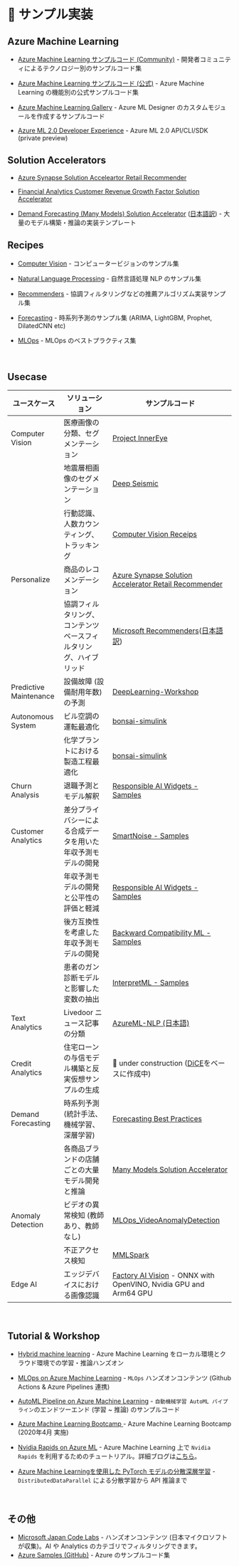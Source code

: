 # :pencil: サンプル実装
## Azure Machine Learning 
- [Azure Machine Learning サンプルコード (Community)](https://github.com/Azure/azureml-examples) - 開発者コミュニティによるテクノロジー別のサンプルコード集

- [Azure Machine Learning サンプルコード (公式)](https://github.com/Azure/MachineLearningNotebooks) - Azure Machine Learning の機能別の公式サンプルコード集

- [Azure Machine Learning Gallery](https://github.com/Azure/AzureMachineLearningGallery) - Azure ML Designer のカスタムモジュールを作成するサンプルコード

- [Azure ML 2.0 Developer Experience](https://github.com/Azure/azureml-v2-preview) - Azure ML 2.0 API/CLI/SDK (private preview)


## Solution Accelerators
- [Azure Synapse Solution Acceleartor Retail Recommender](https://github.com/microsoft/Azure-Synapse-Retail-Recommender-Solution-Accelerator)

- [Financial Analytics Customer Revenue Growth Factor Solution Accelerator](https://github.com/microsoft/Azure-Synapse-Solution-Accelerator-Financial-Analytics-Customer-Revenue-Growth-Factor)

- [Demand Forecasting (Many Models) Solution Accelerator](https://github.com/microsoft/solution-accelerator-many-models) ([日本語訳](https://github.com/c-nova/solution-accelerator-many-models)) - 大量のモデル構築・推論の実装テンプレート


## Recipes
- [Computer Vision](https://github.com/microsoft/computervision-recipes) - コンピュータービジョンのサンプル集

- [Natural Language Processing](https://github.com/microsoft/nlp-recipes) - 自然言語処理 NLP のサンプル集

- [Recommenders](https://github.com/microsoft/recommenders) - 協調フィルタリングなどの推薦アルゴリズム実装サンプル集

- [Forecasting](https://github.com/microsoft/forecasting) - 時系列予測のサンプル集 (ARIMA, LightGBM, Prophet, DilatedCNN etc)

- [MLOps](https://github.com/microsoft/MLOps) - MLOps のベストプラクティス集


<br>

## Usecase


|ユースケース         |ソリューション      |サンプルコード  |
|------------------|------------------|---------|
| Computer Vision   | 医療画像の分類、セグメンテーション | [Project InnerEye](https://github.com/microsoft/InnerEye-DeepLearning)|
||地震層相画像のセグメンテーション| [Deep Seismic](https://github.com/microsoft/seismic-deeplearning)|
||行動認識、人数カウンティング、トラッキング| [Computer Vision Receips](https://github.com/microsoft/computervision-recipes)|
|Personalize        |商品のレコメンデーション|[Azure Synapse Solution Accelerator Retail Recommender](https://github.com/microsoft/Azure-Synapse-Retail-Recommender-Solution-Accelerator)|
||協調フィルタリング、コンテンツベースフィルタリング、ハイブリッド| [Microsoft Recommenders](https://github.com/microsoft/computervision-recipes)([日本語訳](https://github.com/c-nova/recommenders)) |
|Predictive Maintenance     |設備故障 (設備耐用年数) の予測     |[DeepLearning-Workshop](https://github.com/konabuta/DeepLearning-Workshop/blob/ff71b9a630fc1691f10bfba420d76ee0b90fa3de/Sample/Keras/Keras-LSTM-PredictiveMaintenance-datastore-Hyperdrive.ipynb)         |
|Autonomous System  |ビル空調の運転最適化         |[bonsai-simulink](https://github.com/microsoft/bonsai-simulink/tree/main/samples/building_energy_management)         |
||化学プラントにおける製造工程最適化      |[bonsai-simulink](https://github.com/microsoft/bonsai-simulink/tree/main/samples/building_energy_management)         |
|Churn Analysis     |退職予測とモデル解釈         | [Responsible AI Widgets - Samples](https://github.com/microsoft/responsible-ai-widgets/blob/main/notebooks/interpretability-dashboard-employee-attrition.ipynb)        |
|Customer Analytics |差分プライバシーによる合成データを用いた年収予測モデルの開発 | [SmartNoise - Samples](https://github.com/opendp/smartnoise-samples/blob/602ecd926c47b891d91009fe2050645d101ca1a1/data/synthesis/mwem_sample/Adult%20Dataset%20Classification%20(Binary).ipynb) |
||年収予測モデルの開発と公平性の評価と軽減| [Responsible AI Widgets - Samples](https://github.com/microsoft/responsible-ai-widgets/blob/main/notebooks/fairness-dashboard-loan-allocation.ipynb)|
||後方互換性を考慮した年収予測モデルの開発|[Backward Compatibility ML - Samples](https://github.com/microsoft/BackwardCompatibilityML/blob/dev/examples/compatibility-analysis-adult.ipynb)|
||患者のガン診断モデルと影響した変数の抽出|[InterpretML - Samples](https://github.com/interpretml/interpret-community/blob/master/notebooks/explain-binary-classification-local.ipynb)|
|Text Analytics     |Livedoor ニュース記事の分類|[AzureML-NLP (日本語)](https://github.com/konabuta/AzureML-NLP)         |
|Credit Analytics   |住宅ローンの与信モデル構築と反実仮想サンプルの生成 | :runner: under construction ([DiCE](https://github.com/interpretml/DiCE)をベースに作成中)         |
|Demand Forecasting |時系列予測 (統計手法、機械学習、深層学習)|[Forecasting Best Practices](https://github.com/microsoft/forecasting)|
||各商品ブランドの店舗ごとの大量モデル開発と推論| [Many Models Solution Accelerator](https://github.com/microsoft/solution-accelerator-many-models)|
|Anomaly Detection  |ビデオの異常検知 (教師あり、教師なし)         | [MLOps_VideoAnomalyDetection](https://github.com/microsoft/MLOps_VideoAnomalyDetection)        |
||不正アクセス検知|[MMLSpark](https://github.com/Azure/mmlspark/blob/master/notebooks/samples/CyberML%20-%20Anomalous%20Access%20Detection.ipynb)|
|Edge AI| エッジデバイスにおける画像認識|[Factory AI Vision](https://github.com/Azure-Samples/azure-intelligent-edge-patterns/tree/master/factory-ai-vision#custom-vision--azure-iot-edge-for-factory-ai) - ONNX with OpenVINO, Nvidia GPU and Arm64 GPU|

<br>


## Tutorial & Workshop

- [Hybrid machine learning](hhttps://github.com/konabuta/azureml-hybrid) - Azure Machine Learning をローカル環境とクラウド環境での学習・推論ハンズオン

- [MLOps on Azure Machine Learning](https://github.com/konabuta/azureml-mlops) - `MLOps` ハンズオンコンテンツ (Github Actions & Azure Pipelines 連携)

- [AutoML Pipeline on Azure Machine Learning](https://github.com/konabuta/AutoML-Pipeline) -  `自動機械学習 AutoML パイプライン`のエンドツーエンド (学習 ~ 推論) のサンプルコード

- [Azure Machine Learning Bootcamp
](https://github.com/konabuta/AzureML-Bootcamp) - Azure Machine Learning Bootcamp (2020年4月 実施)

- [Nvidia Rapids on Azure ML](https://github.com/rapidsai/notebooks-contrib/tree/branch-0.12/conference_notebooks/KDD_2019) - Azure Machine Learning 上で `Nvidia Rapids` を利用するためのチュートリアル。詳細ブログは[こちら](https://medium.com/rapids-ai/rapids-on-microsoft-azure-machine-learning-b51d5d5fde2b)。

- [Azure Machine Learningを使用した PyTorch モデルの分散深層学習](https://github.com/shohei1029/azureml_distributed-pytorch) - `DistributedDataParallel` による分散学習から API 推論まで
<br>

## その他
- [Microsoft Japan Code Labs](https://microsoft.github.io/code-labs-jp/) - ハンズオンコンテンツ (日本マイクロソフトが収集)。AI や Analytics のカテゴリでフィルタリングできます。
- [Azure Samples (GitHub)](https://github.com/Azure-Samples) - Azure のサンプルコード集

